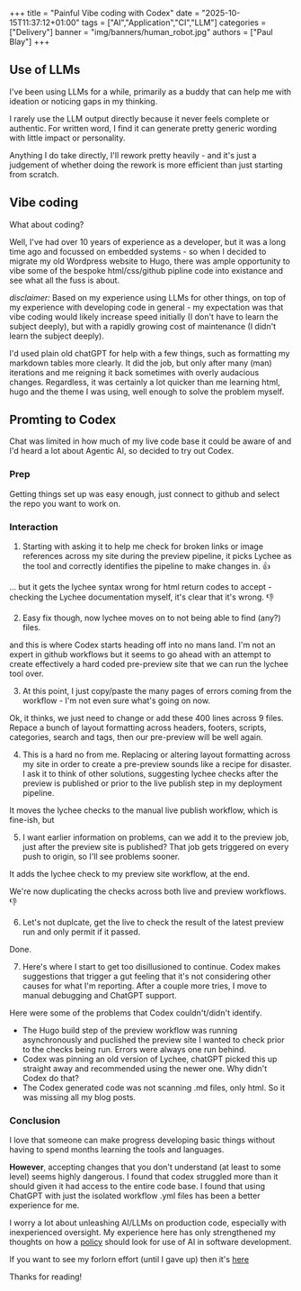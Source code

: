 +++
title = "Painful Vibe coding with Codex"
date = "2025-10-15T11:37:12+01:00"
tags = ["AI","Application","CI","LLM"]
categories = ["Delivery"]
banner = "img/banners/human_robot.jpg"
authors = ["Paul Blay"]
+++

## Use of LLMs

I've been using LLMs for a while, primarily as a buddy that can help me with ideation or noticing gaps in my thinking.

I rarely use the LLM output directly because it never feels complete or authentic. For written word, I find it can generate pretty generic wording with little impact or personality.

Anything I do take directly, I'll rework pretty heavily - and it's just a judgement of whether doing the rework is more efficient than just starting from scratch.

## Vibe coding

What about coding? 

Well, I've had over 10 years of experience as a developer, but it was a long time ago and focussed on embedded systems - so when I decided to migrate my old Wordpress website to Hugo, there was ample opportunity to vibe some of the bespoke html/css/github pipline code into existance and see what all the fuss is about.

_disclaimer:_ Based on my experience using LLMs for other things, on top of my experience with developing code in general - my expectation was that vibe coding would likely increase speed initially (I don't have to learn the subject deeply), but with a rapidly growing cost of maintenance (I didn't learn the subject deeply).

I'd used plain old chatGPT for help with a few things, such as formatting my markdown tables more clearly. It did the job, but only after many (man) iterations and me reigning it back sometimes with overly audacious changes. Regardless, it was certainly a lot quicker than me learning html, hugo and the theme I was using, well enough to solve the problem myself.

## Promting to Codex

Chat was limited in how much of my live code base it could be aware of and I'd heard a lot about Agentic AI, so decided to try out Codex.

### Prep

Getting things set up was easy enough, just connect to github and select the repo you want to work on.

### Interaction

1. Starting with asking it to help me check for broken links or image references across my site during the preview pipeline, it picks Lychee as the tool and correctly identifies the pipeline to make changes in. 👍

... but it gets the lychee syntax wrong for html return codes to accept - checking the Lychee documentation myself, it's clear that it's wrong. 👎

2. Easy fix though, now lychee moves on to not being able to find (any?) files.

and this is where Codex starts heading off into no mans land. I'm not an expert in github workflows but it seems to go ahead with an attempt to create effectively a hard coded pre-preview site that we can run the lychee tool over.

3. At this point, I just copy/paste the many pages of errors coming from the workflow - I'm not even sure what's going on now.

Ok, it thinks, we just need to change or add these 400 lines across 9 files. Repace a bunch of layout formatting across headers, footers, scripts, categories, search and tags, then our pre-preview will be well again.

4. This is a hard no from me. Replacing or altering layout formatting across my site in order to create a pre-preview sounds like a recipe for disaster. I ask it to think of other solutions, suggesting lychee checks after the preview is published or prior to the live publish step in my deployment pipeline.

It moves the lychee checks to the manual live publish workflow, which is fine-ish, but

5. I want earlier information on problems, can we add it to the preview job, just after the preview site is published? That job gets triggered on every push to origin, so I'll see problems sooner.

It adds the lychee check to my preview site workflow, at the end.

We're now duplicating the checks across both live and preview workflows. 👎

6. Let's not duplcate, get the live to check the result of the latest preview run and only permit if it passed.

Done.

7. Here's where I start to get too disillusioned to continue. Codex makes suggestions that trigger a gut feeling that it's not considering other causes for what I'm reporting. After a couple more tries, I move to manual debugging and ChatGPT support.

Here were some of the problems that Codex couldn't/didn't identify.

* The Hugo build step of the preview workflow was running asynchronously and puclished the preview site I wanted to check prior to the checks being run. Errors were always one run behind.
* Codex was pinning an old version of Lychee, chatGPT picked this up straight away and recommended using the newer one. Why didn't Codex do that?
* The Codex generated code was not scanning .md files, only html. So it was missing all my blog posts.


### Conclusion

I love that someone can make progress developing basic things without having to spend months learning the tools and languages.

**However**, accepting changes that you don't understand (at least to some level) seems highly dangerous. I found that codex struggled more than it should given it had access to the entire code base. I found that using ChatGPT with just the isolated workflow .yml files has been a better experience for me.

I worry a lot about unleashing AI/LLMs on production code, especially with inexperienced oversight. My experience here has only strengthened my thoughts on how a [policy](https://paulblay.com/blog/2025/10/07/ai_in_software_development/) should look for use of AI in software development.


If you want to see my forlorn effort (until I gave up) then it's [here](https://chatgpt.com/s/cd_68ef9219d6088191b4ccf8b0afc16b98)

Thanks for reading!
